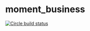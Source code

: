 # moment_business
[![Circle build status](https://circleci.com/gh/DaveTian/moment_business.svg?style=shield)](https://circleci.com/gh/DaveTian/moment_business)
